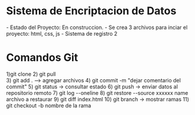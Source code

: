 <h1> Sistema de Encriptacion de Datos </h1>
- Estado del Proyecto:  En construccion.
- Se crea 3 archivos  para inciar el proyecto: html, css, js
- Sistema de registro 2

<h1>Comandos Git</h1>

1)git clone
2) git pull  
3) git add .  --> agregar archivos
4) git commit -m "dejar comentario del commit"
5) git status  -> consultar estado
6) git push  -> enviar datos al repositorio remoto
7) git log --oneline
8) git restore --source xxxxxx name archivo a restaurar
9) git diff index.html
10) git branch -> mostrar ramas
11) git checkout -b nombre de la rama
